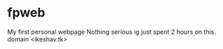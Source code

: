 # fpweb
My first personal webpage
Nothing serious ig just spent 2 hours on this.
domain <ikeshav.tk>
